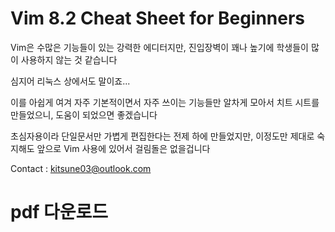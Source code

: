 # Vim 8.2 Cheat Sheet for Beginners 
Vim은 수많은 기능들이 있는 강력한 에디터지만, 진입장벽이 꽤나 높기에 학생들이 많이 사용하지 않는 것 같습니다

심지어 리눅스 상에서도 말이죠...

이를 아쉽게 여겨 자주 기본적이면서 자주 쓰이는 기능들만 알차게 모아서 치트 시트를 만들었으니, 도움이 되었으면 좋겠습니다

초심자용이라 단일문서만 가볍게 편집한다는 전제 하에 만들었지만, 이정도만 제대로 숙지해도 앞으로 Vim 사용에 있어서 걸림돌은 없을겁니다

Contact : kitsune03@outlook.com

# pdf 다운로드
